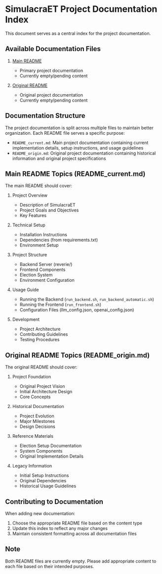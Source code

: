 # SimulacraET Project Documentation Index

This document serves as a central index for the project documentation.

## Available Documentation Files

1. [Main README](README_current.md)
   - Primary project documentation
   - Currently empty/pending content

2. [Original README](README_origin.md)
   - Original project documentation
   - Currently empty/pending content

## Documentation Structure

The project documentation is split across multiple files to maintain better organization. Each README file serves a specific purpose:

- `README_current.md`: Main project documentation containing current implementation details, setup instructions, and usage guidelines
- `README_origin.md`: Original project documentation containing historical information and original project specifications

## Main README Topics (README_current.md)

The main README should cover:

1. Project Overview
   - Description of SimulacraET
   - Project Goals and Objectives
   - Key Features

2. Technical Setup
   - Installation Instructions
   - Dependencies (from requirements.txt)
   - Environment Setup

3. Project Structure
   - Backend Server (reverie/)
   - Frontend Components
   - Election System
   - Environment Configuration

4. Usage Guide
   - Running the Backend (`run_backend.sh`, `run_backend_automatic.sh`)
   - Running the Frontend (`run_frontend.sh`)
   - Configuration Files (llm_config.json, openai_config.json)

5. Development
   - Project Architecture
   - Contributing Guidelines
   - Testing Procedures

## Original README Topics (README_origin.md)

The original README should cover:

1. Project Foundation
   - Original Project Vision
   - Initial Architecture Design
   - Core Concepts

2. Historical Documentation
   - Project Evolution
   - Major Milestones
   - Design Decisions

3. Reference Materials
   - Election Setup Documentation
   - System Components
   - Original Implementation Details

4. Legacy Information
   - Initial Setup Instructions
   - Original Dependencies
   - Historical Usage Guidelines

## Contributing to Documentation

When adding new documentation:
1. Choose the appropriate README file based on the content type
2. Update this index to reflect any major changes
3. Maintain consistent formatting across all documentation files

## Note

Both README files are currently empty. Please add appropriate content to each file based on their intended purposes.
